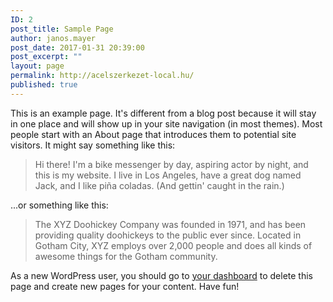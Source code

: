 ```yaml
---
ID: 2
post_title: Sample Page
author: janos.mayer
post_date: 2017-01-31 20:39:00
post_excerpt: ""
layout: page
permalink: http://acelszerkezet-local.hu/
published: true
---
```

This is an example page. It's different from a blog post because it will stay in one place and will show up in your site navigation (in most themes). Most people start with an About page that introduces them to potential site visitors. It might say something like this:

<!--more-->
<blockquote>Hi there! I'm a bike messenger by day, aspiring actor by night, and this is my website. I live in Los Angeles, have a great dog named Jack, and I like piña coladas. (And gettin' caught in the rain.)</blockquote>
...or something like this:
<blockquote>The XYZ Doohickey Company was founded in 1971, and has been providing quality doohickeys to the public ever since. Located in Gotham City, XYZ employs over 2,000 people and does all kinds of awesome things for the Gotham community.</blockquote>
As a new WordPress user, you should go to <a href="http://acelszerkezet-local.hu/wp-admin/">your dashboard</a> to delete this page and create new pages for your content. Have fun!